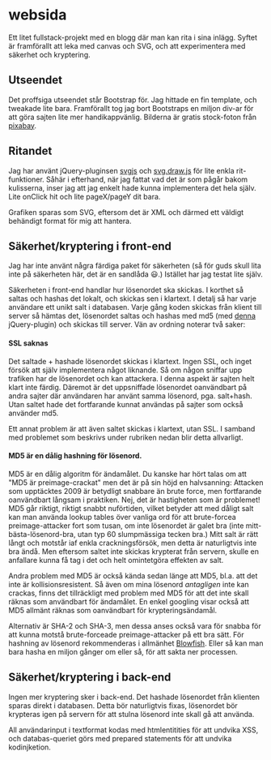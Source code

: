 # websida
Ett litet fullstack-projekt med en blogg där man kan rita i sina inlägg. Syftet är framförallt att leka med canvas och SVG, och att experimentera med säkerhet och kryptering.

## Utseendet
Det proffsiga utseendet står Bootstrap för. Jag hittade en fin template, och tweakade lite bara. Framförallt tog jag bort Bootstraps en miljon div-ar för att göra sajten lite mer handikappvänlig. Bilderna är gratis stock-foton från [pixabay](pixabay.com).

## Ritandet
Jag har använt jQuery-pluginsen [svgjs](http://svgjs.com/) och [svg.draw.js](http://svgjs.com/svg.draw.js/) för lite enkla rit-funktioner. Såhär i efterhand, när jag fattat vad det är som pågår bakom kulisserna, inser jag att jag enkelt hade kunna implementera det hela själv. Lite onClick hit och lite pageX/pageY dit bara.

Grafiken sparas som SVG, eftersom det är XML och därmed ett väldigt behändigt format för mig att hantera.

## Säkerhet/kryptering i front-end
Jag har inte använt några färdiga paket för säkerheten (så för guds skull lita inte på säkerheten här, det är en sandlåda :smiley:.) Istället har jag testat lite själv.

Säkerheten i front-end handlar hur lösenordet ska skickas. I korthet så saltas och hashas det lokalt, och skickas sen i klartext. I detalj så har varje användare ett unikt salt i databasen. Varje gång koden skickas från klient till server så hämtas det, lösenordet saltas och hashas med md5 (med [denna](https://github.com/placemarker/jQuery-MD5) jQuery-plugin) och skickas till server. Vän av ordning noterar två saker:

#### SSL saknas
Det saltade + hashade lösenordet skickas i klartext. Ingen SSL, och inget försök att själv implementera något liknande. Så om någon sniffar upp trafiken har de lösenordet och kan attackera. I denna aspekt är sajten helt klart inte färdig. Däremot är det uppsniffade lösenordet oanvändbart på andra sajter där användaren har använt samma lösenord, pga. salt+hash. Utan saltet hade det fortfarande kunnat användas på sajter som också använder md5.

Ett annat problem är att även saltet skickas i klartext, utan SSL. I samband med problemet som beskrivs under rubriken nedan blir detta allvarligt.

#### MD5 är en dålig hashning för lösenord.
MD5 är en dålig algoritm för ändamålet. Du kanske har hört talas om att "MD5 är preimage-crackat" men det är på sin höjd en halvsanning: Attacken som upptäcktes 2009 är betydligt snabbare än brute force, men fortfarande oanvändbart långsam i praktiken. Nej, det är hastigheten som är problemet! MD5 går riktigt, riktigt snabbt nuförtiden, vilket betyder att med dåligt salt kan man använda lookup tables över vanliga ord för att brute-forcea preimage-attacker fort som tusan, om inte lösenordet är galet bra (inte mitt-bästa-lösenord-bra, utan typ 60 slumpmässiga tecken bra.) Mitt salt är rätt långt och motstår iaf enkla crackningsförsök, men detta är naturligtvis inte bra ändå. Men eftersom saltet inte skickas krypterat från servern, skulle en anfallare kunna få tag i det och helt omintetgöra effekten av salt.

Andra problem med MD5 är också kända sedan länge att MD5, bl.a. att det inte är kollisionsresistent. Så även om mina lösenord _antagligen_ inte kan crackas, finns det tillräckligt med problem med MD5 för att det inte skall räknas som användbart för ändamålet. En enkel googling visar också att MD5 allmänt räknas som oanvändbart för krypteringsändamål.

Alternativ är SHA-2 och SHA-3, men dessa anses också vara för snabba för att kunna motstå brute-forceade preimage-attacker på ett bra sätt. För hashning av lösenord rekommenderas i allmänhet [Blowfish](https://sv.wikipedia.org/wiki/Blowfish). Eller så kan man bara hasha en miljon gånger om eller så, för att sakta ner processen.

## Säkerhet/kryptering i back-end
Ingen mer kryptering sker i back-end. Det hashade lösenordet från klienten sparas direkt i databasen. Detta bör naturligtvis fixas, lösenordet bör krypteras igen på servern för att stulna lösenord inte skall gå att använda.

All användarinput i textformat kodas med htmlentitities för att undvika XSS, och databas-queriet görs med prepared statements för att undvika kodinjketion.
